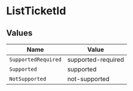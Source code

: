 # ListTicketId


## Values

| Name                | Value               |
| ------------------- | ------------------- |
| `SupportedRequired` | supported-required  |
| `Supported`         | supported           |
| `NotSupported`      | not-supported       |